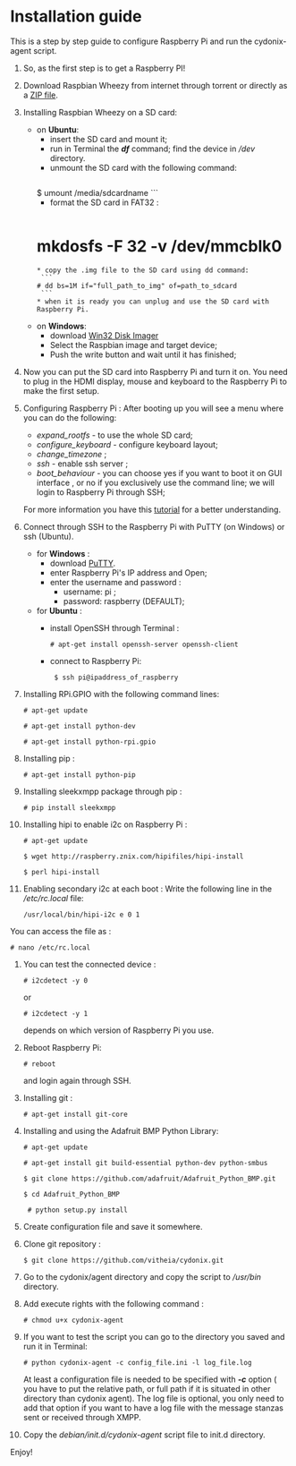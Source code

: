 Installation guide
=================

   This is a step by step guide to configure Raspberry Pi and run the cydonix-agent script.

1. So, as the first step is to get a Raspberry PI!
1. Download Raspbian Wheezy from internet through torrent or directly as a [ZIP file](http://www.raspberrypi.org/downloads/).
1. Installing Raspbian Wheezy on a SD card:
     * on **Ubuntu**:
       * insert the SD card and mount it;
       * run in Terminal the ***df*** command; find the device in */dev* directory.
       * unmount the SD card with the following command:
           ``` 
        $ umount /media/sdcardname 
            ```
       * format the SD card in FAT32 :
          ``` 
        # mkdosfs -F 32 -v /dev/mmcblk0 
          ```
       * copy the .img file to the SD card using dd command:
           ```
        # dd bs=1M if="full_path_to_img" of=path_to_sdcard 
           ```
       * when it is ready you can unplug and use the SD card with Raspberry Pi.
     * on **Windows**:
       * download [Win32 Disk Imager](http://sourceforge.net/projects/win32diskimager/)
       * Select the Raspbian image and target device;
       * Push the write button and wait until it has finished;
1. Now you can put the SD card into Raspberry Pi and turn it on. You need to plug in the HDMI display, mouse and keyboard to the Raspberry Pi to make the first setup.

1. Configuring Raspberry Pi :
   After booting up you will see a menu where you can do the following:
     * *expand_rootfs* - to  use the whole SD card;
     * *configure_keyboard* - configure keyboard layout;
     * *change_timezone* ;
     * *ssh* - enable ssh server ;
     * *boot_behaviour* - you can choose yes if you want to boot it on GUI interface , or no if you exclusively use the command line; we will login to Raspberry Pi through SSH;
    
   For more information you have this [tutorial](https://learn.adafruit.com/adafruits-raspberry-pi-lesson-2-first-time-configuration/overview) for a better understanding.

1. Connect through SSH to the Raspberry Pi with PuTTY (on Windows) or ssh (Ubuntu).
   * for **Windows** : 
     * download [PuTTY](http://www.putty.org/).
     * enter Raspberry Pi's IP address and Open;
     * enter the username and password :
          * username: pi ;
          * password: raspberry (DEFAULT);
   * for **Ubuntu** :
     * install OpenSSH through Terminal :

       ``` 
       # apt-get install openssh-server openssh-client 
       ```
     * connect to Raspberry Pi:
   
       ``` 
        $ ssh pi@ipaddress_of_raspberry 
       ```
       

1. Installing RPi.GPIO with the following command lines:
    ```
    # apt-get update
    ```
    ```
    # apt-get install python-dev
    ```
    ```
    # apt-get install python-rpi.gpio
    ```

1. Installing pip :
    ``` 
    # apt-get install python-pip 
    ```

1. Installing sleekxmpp package through pip : 
    ```
    # pip install sleekxmpp 
    ```

1. Installing hipi to enable i2c on Raspberry Pi :
    ``` 
    # apt-get update 
    ```
    ``` 
    $ wget http://raspberry.znix.com/hipifiles/hipi-install 
    ```
    ``` 
    $ perl hipi-install 
    ```

1. Enabling secondary i2c at each boot :
  Write the following line in the */etc/rc.local* file:
   ``` 
   /usr/local/bin/hipi-i2c e 0 1 
   ```
  You can access the file as :
   ``` 
   # nano /etc/rc.local 
   ```

1. You can test the connected device :
   ``` 
   # i2cdetect -y 0 
   ```
   or 
   ``` 
   # i2cdetect -y 1 
   ```

   depends on which version of Raspberry Pi you use.   

1. Reboot Raspberry Pi:
    ``` 
    # reboot
    ```
    and login again through SSH.  

1. Installing git :
    ``` 
    # apt-get install git-core 
    ```

1. Installing and using the Adafruit BMP Python Library:
    ``` 
    # apt-get update 
    ```
    ``` 
    # apt-get install git build-essential python-dev python-smbus 
    ```
    ```
    $ git clone https://github.com/adafruit/Adafruit_Python_BMP.git 
    ```
    ```
    $ cd Adafruit_Python_BMP 
    ```
    ```
     # python setup.py install
    ```

1. Create configuration file and save it somewhere.
1. Clone git repository :
    ``` 
    $ git clone https://github.com/vitheia/cydonix.git 
    ```

1. Go to the cydonix/agent directory and copy the script to */usr/bin* directory. 

1. Add execute rights with the following command :
    ```
    # chmod u+x cydonix-agent 
    ```

1. If you want to test the script you can go to the directory you saved and run it in Terminal:
   ```
   # python cydonix-agent -c config_file.ini -l log_file.log 
   ```
   At least a configuration file is needed to be specified with ***-c*** option ( you have to put the relative path, or full path if it is situated in other directory than cydonix agent). The log file is optional, you only need to add that option if you want to have a log file with the message stanzas sent or received through XMPP. 

1. Copy the *debian/init.d/cydonix-agent* script file to init.d directory.
 

Enjoy!
